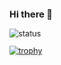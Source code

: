 ### Hi there 👋

![status](https://github-readme-stats.vercel.app/api?username=KAB8345&show_icons=true&theme=radical)

<!--
**KAB8345/KAB8345** is a ✨ _special_ ✨ repository because its `README.md` (this file) appears on your GitHub profile.

Here are some ideas to get you started:

- 🔭 I’m currently working on ...
- 🌱 I’m currently learning ...
- 👯 I’m looking to collaborate on ...
- 🤔 I’m looking for help with ...
- 💬 Ask me about ...
- 📫 How to reach me: ...
- 😄 Pronouns: ...
- ⚡ Fun fact: ...
-->
[![trophy](https://github-profile-trophy.vercel.app/?username=ryo-ma)](https://github.com/ryo-ma/github-profile-trophy)
